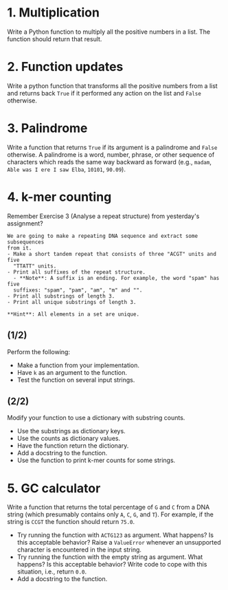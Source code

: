 # 1. Multiplication

Write a Python function to multiply all the positive numbers in a list.
The function should return that result.

# 2. Function updates

Write a python function that transforms all the positive numbers from a list
and returns back `True` if it performed any action on the list and `False`
otherwise.

# 3. Palindrome

Write a function that returns `True` if its argument is a palindrome and
`False` otherwise. A palindrome is a word, number, phrase, or other sequence
of characters which reads the same way backward as forward (e.g., `madam`,
`Able was I ere I saw Elba`, `10101`, `90.09`).

# 4. k-mer counting

Remember Exercise 3 (Analyse a repeat structure) from yesterday's assignment?

    We are going to make a repeating DNA sequence and extract some subsequences
    from it.
    - Make a short tandem repeat that consists of three "ACGT" units and five
      "TTATT" units.
    - Print all suffixes of the repeat structure.
      - **Note**: A suffix is an ending. For example, the word "spam" has five
      suffixes: "spam", "pam", "am", "m" and "".
    - Print all substrings of length 3.
    - Print all unique substrings of length 3.

    **Hint**: All elements in a set are unique.

## (1/2)

Perform the following:
- Make a function from your implementation.
- Have `k` as an argument to the function.
- Test the function on several input strings.

## (2/2)

Modify your function to use a dictionary with substring counts.
- Use the substrings as dictionary keys.
- Use the counts as dictionary values.
- Have the function return the dictionary.
- Add a docstring to the function.
- Use the function to print k-mer counts for some strings.

# 5. GC calculator

Write a function that returns the total percentage of `G` and `C` from a DNA
string (which presumably contains only `A`, `C`, `G`, and `T`). For example,
if the string is `CCGT` the function should return `75.0`.
- Try running the function with `ACTG123` as argument. What happens? Is this
  acceptable behavior? Raise a `ValueError` whenever an unsupported character
  is encountered in the input string.
- Try running the function with the empty string as argument. What happens? Is
  this acceptable behavior? Write code to cope with this situation, i.e.,
  return `0.0`.
- Add a docstring to the function.
